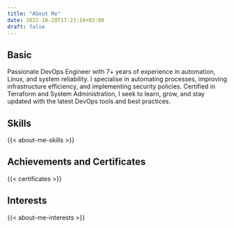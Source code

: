 ```yaml
---
title: "About Me"
date: 2022-10-28T17:23:19+03:00
draft: false
---
```


## Basic

Passionate DevOps Engineer with 7+ years of experience in automation, Linux, and system reliability. I specialise in
automating processes, improving infrastructure efficiency, and implementing security policies. Certified in Terraform
and System Administration, I seek to learn, grow, and stay updated with the latest DevOps tools and best practices.

## Skills

{{< about-me-skills >}}

## Achievements and Certificates

{{< certificates >}}

## Interests

{{< about-me-interests >}}
